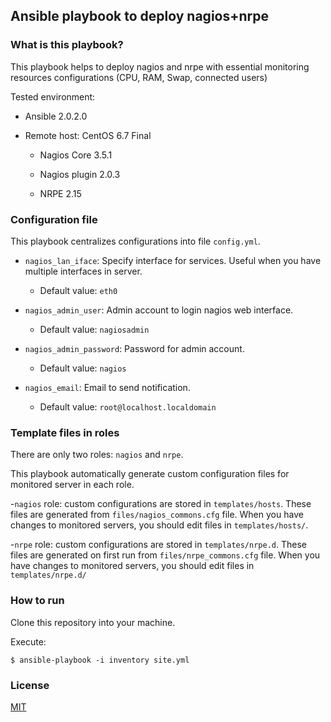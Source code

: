 ## Ansible playbook to deploy nagios+nrpe
### What is this playbook?

This playbook helps to deploy nagios and nrpe with essential monitoring
resources configurations (CPU, RAM, Swap, connected users)


Tested environment:

- Ansible 2.0.2.0

- Remote host: CentOS 6.7 Final

    - Nagios Core 3.5.1

    - Nagios plugin 2.0.3

    - NRPE 2.15

### Configuration file

This playbook centralizes configurations into file `config.yml`.

- `nagios_lan_iface`: Specify interface for services. Useful when you have
  multiple interfaces in server.
    
    - Default value: `eth0`

- `nagios_admin_user`: Admin account to login nagios web interface.

    - Default value: `nagiosadmin`

- `nagios_admin_password`: Password for admin account.

    - Default value: `nagios`

- `nagios_email`: Email to send notification.

    - Default value: `root@localhost.localdomain`


### Template files in roles

There are only two roles: `nagios` and `nrpe`. 

This playbook automatically generate custom configuration files for monitored
server in each role.

-`nagios` role: custom configurations are stored in `templates/hosts`. These
files are generated from `files/nagios_commons.cfg` file. When you have changes
to monitored servers, you should edit files in `templates/hosts/`.

-`nrpe` role: custom configurations are stored in `templates/nrpe.d`. These
files are generated on first run from `files/nrpe_commons.cfg` file. When you
have changes to monitored servers, you should edit files in `templates/nrpe.d/` 


### How to run

Clone this repository into your machine. 

Execute:

```
$ ansible-playbook -i inventory site.yml
```

### License

[MIT](https://github.com/cuongnv23/ansible-nagios-nrpe/blob/master/LICENSE)
